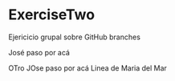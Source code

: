 # ExerciseTwo
Ejericicio grupal sobre GitHub branches
<p>José paso por acá</p>
OTro JOse paso por acá
Linea de Maria del Mar
